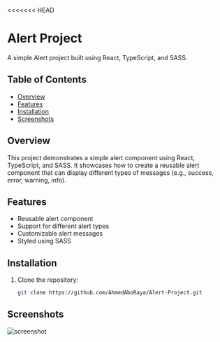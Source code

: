 <<<<<<< HEAD
# Alert Project

A simple Alert project built using React, TypeScript, and SASS.

## Table of Contents
- [Overview](#overview)
- [Features](#features)
- [Installation](#installation)
- [Screenshots](#screenshots)


## Overview
This project demonstrates a simple alert component using React, TypeScript, and SASS. It showcases how to create a reusable alert component that can display different types of messages (e.g., success, error, warning, info).

## Features
- Reusable alert component
- Support for different alert types
- Customizable alert messages
- Styled using SASS

## Installation
1. Clone the repository:
   ```sh
   git clone https://github.com/AhmedAboRaya/Alert-Project.git

## Screenshots
![screenshot](./Screenshot%202024-08-01%20155518.png)
